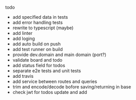 todo
- add specified data in tests
- add error handling tests
- rewrite to typescript (maybe)
- add linter
- add loging
- add auto build on push
- add test runner on build
- provide dev.domain and main domain (port?)
- validate board and todo
- add status field for todos
- separate e2e tests and unit tests
- add travis
- add service between routes and queries
- trim and encode/decode bofore saving/returning in base
- check jwt for todos update and add